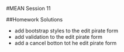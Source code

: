#MEAN Session 11

##Homework Solutions
- add bootstrap styles to the edit pirate form
- add validation to the edit pirate form
- add a cancel botton tot he edit pirate form







